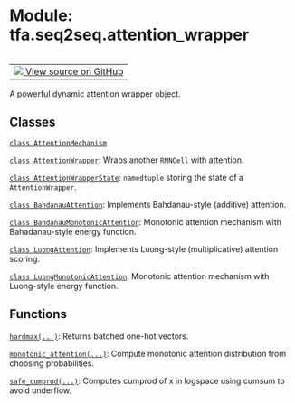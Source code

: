 <div itemscope itemtype="http://developers.google.com/ReferenceObject">
<meta itemprop="name" content="tfa.seq2seq.attention_wrapper" />
<meta itemprop="path" content="Stable" />
</div>

# Module: tfa.seq2seq.attention_wrapper


<table class="tfo-notebook-buttons tfo-api" align="left">

<td>
  <a target="_blank" href="https://github.com/tensorflow/addons/tree/r0.7/tensorflow_addons/seq2seq/attention_wrapper.py">
    <img src="https://www.tensorflow.org/images/GitHub-Mark-32px.png" />
    View source on GitHub
  </a>
</td></table>



A powerful dynamic attention wrapper object.



## Classes

[`class AttentionMechanism`](../../tfa/seq2seq/AttentionMechanism.md)

[`class AttentionWrapper`](../../tfa/seq2seq/AttentionWrapper.md): Wraps another `RNNCell` with attention.

[`class AttentionWrapperState`](../../tfa/seq2seq/AttentionWrapperState.md): `namedtuple` storing the state of a `AttentionWrapper`.

[`class BahdanauAttention`](../../tfa/seq2seq/BahdanauAttention.md): Implements Bahdanau-style (additive) attention.

[`class BahdanauMonotonicAttention`](../../tfa/seq2seq/BahdanauMonotonicAttention.md): Monotonic attention mechanism with Bahadanau-style energy function.

[`class LuongAttention`](../../tfa/seq2seq/LuongAttention.md): Implements Luong-style (multiplicative) attention scoring.

[`class LuongMonotonicAttention`](../../tfa/seq2seq/LuongMonotonicAttention.md): Monotonic attention mechanism with Luong-style energy function.

## Functions

[`hardmax(...)`](../../tfa/seq2seq/hardmax.md): Returns batched one-hot vectors.

[`monotonic_attention(...)`](../../tfa/seq2seq/monotonic_attention.md): Compute monotonic attention distribution from choosing probabilities.

[`safe_cumprod(...)`](../../tfa/seq2seq/safe_cumprod.md): Computes cumprod of x in logspace using cumsum to avoid underflow.



